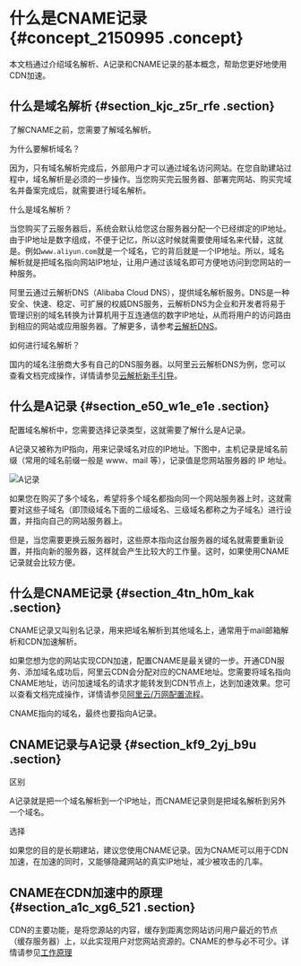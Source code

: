 # 什么是CNAME记录 {#concept_2150995 .concept}

本文档通过介绍域名解析、A记录和CNAME记录的基本概念，帮助您更好地使用CDN加速。

## 什么是域名解析 {#section_kjc_z5r_rfe .section}

了解CNAME之前，您需要了解域名解析。

为什么要解析域名？

因为，只有域名解析完成后，外部用户才可以通过域名访问网站。在您自助建站过程中，域名解析是必须的一步操作。当您购买完云服务器、部署完网站、购买完域名并备案完成后，就需要进行域名解析。

什么是域名解析？

当您购买了云服务器后，系统会默认给您这台服务器分配一个已经绑定的IP地址。由于IP地址是数字组成，不便于记忆，所以这时候就需要使用域名来代替，这就是。例如`www.aliyun.com`就是一个域名，它的背后就是一个IP地址。所以，域名解析就是把域名指向网站IP地址，让用户通过该域名即可方便地访问到您网站的一种服务。

阿里云通过云解析DNS（Alibaba Cloud DNS），提供域名解析服务。DNS是一种安全、快速、稳定、可扩展的权威DNS服务，云解析DNS为企业和开发者将易于管理识别的域名转换为计算机用于互连通信的数字IP地址，从而将用户的访问路由到相应的网站或应用服务器。了解更多，请参考[云解析DNS](https://wanwang.aliyun.com/domain/dns/)。

如何进行域名解析？

国内的域名注册商大多有自己的DNS服务器。以阿里云云解析DNS为例，您可以查看文档完成操作，详情请参见[云解析新手引导](https://help.aliyun.com/document_detail/29716.html)。

## 什么是A记录 {#section_e50_w1e_e1e .section}

配置域名解析中，您需要选择记录类型，这就需要了解什么是A记录。

A记录又被称为IP指向，用来记录域名对应的IP地址。下图中，主机记录是域名前缀（常用的域名前缀一般是 www、mail 等），记录值是您网站服务器的 IP 地址。

![A记录](http://static-aliyun-doc.oss-cn-hangzhou.aliyuncs.com/assets/img/1708377/156879777460290_zh-CN.png)

如果您在购买了多个域名，希望将多个域名都指向同一个网站服务器上时，这就需要对这些子域名（即顶级域名下面的二级域名、三级域名都称之为子域名）进行设置，并指向自己的网站服务器上。

但是，当您需要更换云服务器时，这些原本指向这台服务器的域名就需要重新设置，并指向新的服务器，这样就会产生比较大的工作量。这时，如果使用CNAME记录就会比较方便。

## 什么是CNAME记录 {#section_4tn_h0m_kak .section}

CNAME记录又叫别名记录，用来把域名解析到其他域名上，通常用于mail邮箱解析和CDN加速解析。

如果您想为您的网站实现CDN加速，配置CNAME是最关键的一步。开通CDN服务、添加域名成功后，阿里云CDN会分配对应的CNAME地址。您需要将域名指向CNAME地址，访问加速域名的请求才能转发到CDN节点上，达到加速效果。您可以查看文档完成操作，详情请参见[阿里云/万网配置流程](../../../../cn.zh-CN/快速入门/配置CNAME/阿里云__万网配置流程.md#)。

CNAME指向的域名，最终也要指向A记录。

## CNAME记录与A记录 {#section_kf9_2yj_b9u .section}

区别

A记录就是把一个域名解析到一个IP地址，而CNAME记录则是把域名解析到另外一个域名。

选择

如果您的目的是长期建站，建议您使用CNAME记录。因为CNAME可以用于CDN加速，在加速的同时，又能够隐藏网站的真实IP地址，减少被攻击的几率。

## CNAME在CDN加速中的原理 {#section_a1c_xg6_521 .section}

CDN的主要功能，是将您源站的内容，缓存到距离您网站访问用户最近的节点（缓存服务器）上，以此实现用户对您网站资源的。CNAME的参与必不可少。详情请参见[工作原理](../../../../cn.zh-CN/产品简介/工作原理.md#)

